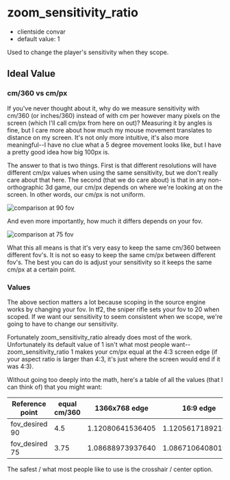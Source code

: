 # zoom_sensitivity_ratio

* clientside convar
* default value: 1

Used to change the player's sensitivity when they scope.

## Ideal Value

### cm/360 vs cm/px

If you've never thought about it, why do we measure sensitivity with cm/360 (or inches/360) instead of with cm per however many pixels on the screen (which I'll call cm/px from here on out)? Measuring it by angles is fine, but I care more about how much my mouse movement translates to distance on my screen. It's not only more intuitive, it's also more meaningful--I have no clue what a 5 degree movement looks like, but I have a pretty good idea how big 100px is.

The answer to that is two things. First is that different resolutions will have different cm/px values when using the same sensitivity, but we don't really care about that here. The second (that we do care about) is that in any non-orthographic 3d game, our cm/px depends on where we're looking at on the screen. In other words, our cm/px is not uniform.

![comparison at 90 fov](docs\images\zoom_sensitivity_ratio\20deg_90fov.png "90 fov")

And even more importantly, how much it differs depends on your fov.

![comparison at 75 fov](docs\images\zoom_sensitivity_ratio\20deg_75fov.png "75 fov")

What this all means is that it's very easy to keep the same cm/360 between different fov's. It is not so easy to keep the same cm/px between different fov's. The best you can do is adjust your sensitivity so it keeps the same cm/px at a certain point.

### Values

The above section matters a lot because scoping in the source engine works by changing your fov. In tf2, the sniper rifle sets your fov to 20 when scoped. If we want our sensitivity to seem consistent when we scope, we're going to have to change our sensitivity.

Fortunately zoom_sensitivity_ratio already does most of the work. Unfortunately its default value of 1 isn't what most people want--zoom_sensitivity_ratio 1 makes your cm/px equal at the 4:3 screen edge (if your aspect ratio is larger than 4:3, it's just where the screen would end if it was 4:3).

Without going too deeply into the math, here's a table of all the values (that I can think of) that you might want:

Reference point | equal cm/360 | 1366x768 edge | 16:9 edge | 16:10 edge | 4:3 edge | 5:4 edge | 1:1 edge | Scope edge (970/1080) | Crosshair / center
--------------- | ------------ | ------------- | --------- | ---------- | -------- | -------- | -------- | ---------- | ----------------
fov_desired 90 | 4.5 | 1.12080641536405 | 1.120561718921692 | 1.07107708971804 | 1.0 | 0.978837355604142 | 0.919454979083722 | 0.897441501953594 | 0.793471413188092
fov_desired 75 | 3.75 | 1.08688973937640 | 1.086710640801986 | 1.05073139721689 | 1.0 | 0.985145215931445 | 0.944183362111199 | 0.929300460826708 | 0.861726731909075

The safest / what most people like to use is the crosshair / center option.